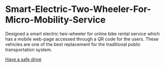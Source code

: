 # Smart-Electric-Two-Wheeler-For-Micro-Mobility-Service
Designed a smart electric two-wheeler for online bike rental service which has a mobile web-page accessed through a QR code for the users. These vehicles are one of the best replacement for the traditional public transportation system. 

[Have a safe drive](file:///C:/Users/HP/Desktop/EV/index.html)
